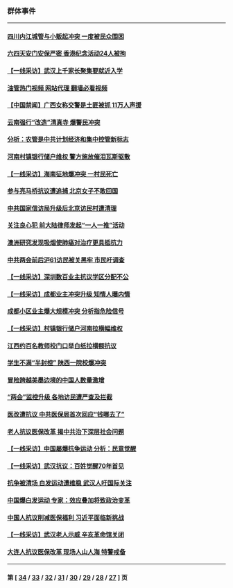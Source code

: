 ### 群体事件
---
#### [四川内江城管与小贩起冲突 一度被民众围困](../../pages/ncid279/n14015922.md?06142045) 
#### [六四天安门安保严密 香港纪念活动24人被拘](../../pages/ncid279/n14009800.md?06142045) 
#### [【一线采访】武汉上千家长聚集要就近入学](../../pages/ncid279/n14009497.md?06142045) 
#### [油管热门视频 网站代理 翻墙必看视频](http://138.2.39.72:81/youtube.html?epic-marker?06142045)
#### [【中国禁闻】广西女称交警是土匪被抓 11万人声援](../../pages/ncid279/n14006869.md?06142045) 
#### [云南强行“改造”清真寺 爆警民冲突](../../pages/ncid279/n14005561.md?06142045) 
#### [分析：农管是中共计划经济和集中控管新标志](../../pages/ncid279/n14000665.md?06142045) 
#### [河南村镇银行储户维权 警方施放催泪瓦斯驱散](../../pages/ncid279/n13998750.md?06142045) 
#### [【一线采访】海南征地爆冲突 一村民死亡](../../pages/ncid279/n13989137.md?06142045) 
#### [参与亮马桥抗议遭追捕 北京女子不敢回国](../../pages/ncid279/n13985420.md?06142045) 
#### [中共国家信访局升级后北京访民村遭清理](../../pages/ncid279/n13984826.md?06142045) 
#### [关注良心犯 前大陆律师发起“一人一推”活动](../../pages/ncid279/n13980524.md?06142045) 
#### [澳洲研究发现吸烟使肺癌对治疗更具抵抗力](../../pages/ncid279/n13977762.md?06142045) 
#### [中共两会前后沪61访民被关黑牢 市民吁调查](../../pages/ncid279/n13976054.md?06142045) 
#### [【一线采访】深圳数百业主抗议学区分配不公](../../pages/ncid279/n13976680.md?06142045) 
#### [【一线采访】成都业主冲突升级 知情人曝内情](../../pages/ncid279/n13965289.md?06142045) 
#### [成都小区业主爆大规模冲突 分析指危险信号](../../pages/ncid279/n13964520.md?06142045) 
#### [【一线采访】村镇银行储户河南拉横幅维权](../../pages/ncid279/n13964555.md?06142045) 
#### [江西约百名教师校门口举白纸拉横额抗议](../../pages/ncid279/n13958579.md?06142045) 
#### [学生不满“半封控” 陕西一院校爆冲突](../../pages/ncid279/n13946647.md?06142045) 
#### [冒险跨越美墨边境的中国人数量激增](../../pages/ncid279/n13946742.md?06142045) 
#### [“两会”监控升级 各地访民遭严查及拦截](../../pages/ncid279/n13942702.md?06142045) 
#### [医改遭抗议 中共医保局首次回应“钱哪去了”](../../pages/ncid279/n13938290.md?06142045) 
#### [老人抗议医保改革 揭中共治下深层社会问题](../../pages/ncid279/n13934963.md?06142045) 
#### [【一线采访】中国屡爆抗争运动 分析：民意觉醒](../../pages/ncid279/n13934024.md?06142045) 
#### [【一线采访】武汉抗议：百姓觉醒70年首见](../../pages/ncid279/n13931265.md?06142045) 
#### [抗争被清场 白发运动遭维稳 武汉人吁国际关注](../../pages/ncid279/n13931147.md?06142045) 
#### [中国爆白发运动 专家：效应叠加将致政治变革](../../pages/ncid279/n13931004.md?06142045) 
#### [中国人抗议削减医保福利 习近平面临新挑战](../../pages/ncid279/n13930530.md?06142045) 
#### [【一线采访】武汉老人示威 辛亥革命馆关闭](../../pages/ncid279/n13930368.md?06142045) 
#### [大连人抗议医保改革 现场人山人海 特警戒备](../../pages/ncid279/n13930248.md?06142045) 

---
#### 第 [ [34](./34.md?06142045) / [33](./33.md?06142045) / [32](./32.md?06142045) / [31](./31.md?06142045) / [30](./30.md?06142045) / [29](./29.md?06142045) / [28](./28.md?06142045) / [27](./27.md?06142045) ] 页
